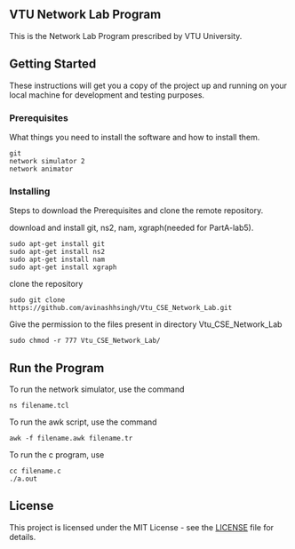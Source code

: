 ## VTU Network Lab Program

This is the Network Lab Program prescribed by VTU University.

## Getting Started

These instructions will get you a copy of the project up and running on your local machine for development and testing purposes.

### Prerequisites

What things you need to install the software and how to install them.

```
git
network simulator 2
network animator
```

### Installing

Steps to download the Prerequisites and clone the remote repository.

download and install git, ns2, nam, xgraph(needed for PartA-lab5).

```
sudo apt-get install git
sudo apt-get install ns2
sudo apt-get install nam
sudo apt-get install xgraph
```

clone the repository

```
sudo git clone https://github.com/avinashhsingh/Vtu_CSE_Network_Lab.git
```

Give the permission to the files present in directory Vtu_CSE_Network_Lab

```
sudo chmod -r 777 Vtu_CSE_Network_Lab/
```

## Run the Program

To run the network simulator, use the command

```
ns filename.tcl
```
To run the awk script, use the command

```
awk -f filename.awk filename.tr
```
To run the c program, use 

```
cc filename.c
./a.out
```

## License

This project is licensed under the MIT License - see the [LICENSE](LICENSE) file for details.

